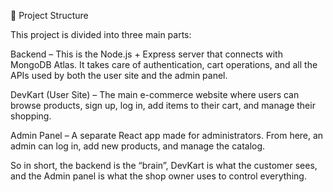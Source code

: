 🚀 Project Structure

This project is divided into three main parts:

Backend – This is the Node.js + Express server that connects with MongoDB Atlas. It takes care of authentication, cart operations, and all the APIs used by both the user site and the admin panel.

DevKart (User Site) – The main e-commerce website where users can browse products, sign up, log in, add items to their cart, and manage their shopping.

Admin Panel – A separate React app made for administrators. From here, an admin can log in, add new products, and manage the catalog.

So in short, the backend is the “brain”, DevKart is what the customer sees, and the Admin panel is what the shop owner uses to control everything.
